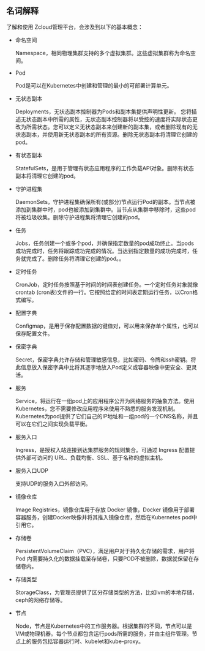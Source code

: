 ## 名词解释

了解和使用 Zcloud管理平台，会涉及到以下的基本概念：

* 命名空间

  Namespace，相同物理集群支持的多个虚拟集群。这些虚拟集群称为命名空间。

* Pod

  Pod是可以在Kubernetes中创建和管理的最小的可部署计算单元。

* 无状态副本

  Deployments，无状态副本控制器为Pods和副本集提供声明性更新。
  您将描述无状态副本中所需的属性，无状态副本控制器将以受控的速度将实际状态更改为所需状态。您可以定义无状态副本来创建新的副本集，或者删除现有的无状态副本，并使用新无状态副本的所有资源。删除无状态副本将清理它创建的pod。

* 有状态副本

  StatefulSets，是用于管理有状态应用程序的工作负载API对象。删除有状态副本将清理它创建的pod。

* 守护进程集

  DaemonSets，守护进程集确保所有(或部分)节点运行Pod的副本。当节点被添加到集群中时，pod也被添加到集群中。当节点从集群中移除时，这些pod将被垃圾收集。删除守护进程集将清理它创建的pod。

* 任务

  Jobs，任务创建一个或多个pod，并确保指定数量的pod成功终止。当pods成功完成时，任务将跟踪成功完成的情况。当达到指定数量的成功完成时，任务就完成了。删除任务将清理它创建的pod。。

* 定时任务

  CronJob，定时任务按照基于时间的时间表创建任务。一个定时任务对象就像crontab (cron表)文件的一行。它按照给定的时间表定期运行任务，以Cron格式编写。

* 配置字典

  Configmap，是用于保存配置数据的键值对，可以用来保存单个属性，也可以保存配置文件。

* 保密字典

  Secret，保密字典允许存储和管理敏感信息，比如密码、令牌和ssh密钥。将此信息放入保密字典中比将其逐字地放入Pod定义或容器映像中更安全、更灵活。

* 服务

  Service，将运行在一组pod上的应用程序公开为网络服务的抽象方法。使用Kubernetes，您不需要修改应用程序来使用不熟悉的服务发现机制。Kubernetes为pod提供了它们自己的IP地址和一组pod的一个DNS名称，并且可以在它们之间实现负载平衡。

* 服务入口

  Ingress，是授权入站连接到达集群服务的规则集合。可通过 Ingress 配置提供外部可访问的 URL、负载均衡、SSL、基于名称的虚拟主机。

* 服务入口UDP

  支持UDP的服务入口外部访问。

* 镜像仓库

  Image Registries，镜像仓库用于存放 Docker 镜像，Docker 镜像用于部署容器服务，创建Docker映像并将其推入镜像仓库，然后在Kubernetes pod中引用它。

* 存储卷

  PersistentVolumeClaim（PVC），满足用户对于持久化存储的需求，用户将 Pod 内需要持久化的数据挂载至存储卷，只要POD不被删除，数据就保留在存储卷内。

* 存储类型

  StorageClass，为管理员提供了区分存储类型的方法，比如lvm的本地存储，ceph的网络存储等。

* 节点

  Node，节点是Kubernetes中的工作服务器。根据集群的不同，节点可以是VM或物理机器。每个节点都包含运行pods所需的服务，并由主组件管理。节点上的服务包括容器运行时、kubelet和kube-proxy。

  